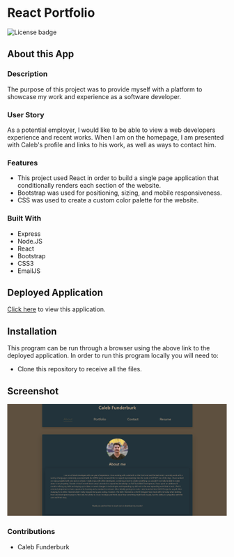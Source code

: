 # React Portfolio

![License badge](https://img.shields.io/badge/license-MIT-blue.svg)

## About this App

### Description

The purpose of this project was to provide myself with a platform to showcase my work and experience as a software developer.

### User Story

As a potential employer, I would like to be able to view a web developers experience and recent works. When I am on the homepage, I am presented with Caleb's profile and links to his work, as well as ways to contact him.

### Features

* This project used React in order to build a single page application that conditionally renders each section of the website.
* Bootstrap was used for positioning, sizing, and mobile responsiveness.
* CSS was used to create a custom color palette for the website.

### Built With

- Express
- Node.JS
- React
- Bootstrap
- CSS3
- EmailJS

## Deployed Application

<a href="https://CalebFunderburk.github.io/React-Portfolio/" target="_blank">Click here</a> to view this application.

## Installation

This program can be run through a browser using the above link to the deployed application. In order to run this program locally you will need to:

* Clone this repository to receive all the files.

## Screenshot

![Screenshot of website](./src/assets/images/screenshot.png)

### Contributions

- Caleb Funderburk
